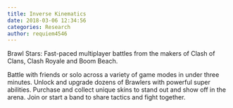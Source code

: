 ```yaml
---
title: Inverse Kinematics
date: 2018-03-06 12:34:56
categories: Research
author: requiem4546
---
```


Brawl Stars: Fast-paced multiplayer battles from the makers of Clash of Clans, Clash Royale and Boom Beach.

Battle with friends or solo across a variety of game modes in under three minutes. Unlock and upgrade dozens of Brawlers with powerful super abilities. Purchase and collect unique skins to stand out and show off in the arena. Join or start a band to share tactics and fight together.